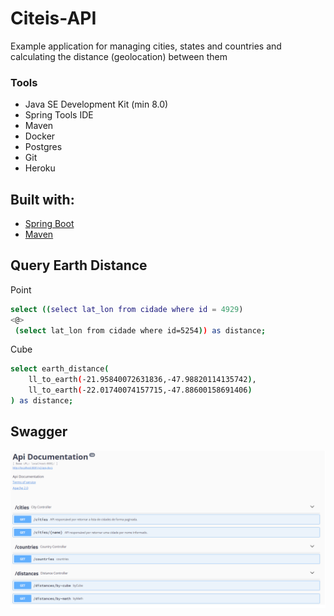 
# Citeis-API

Example application for managing cities, states and countries and calculating the distance (geolocation) between them

### Tools

- Java SE Development Kit (min 8.0)
- Spring Tools IDE
- Maven
- Docker
- Postgres
- Git
- Heroku

## Built with:

- [Spring Boot](https://spring.io/projects/spring-boot)
- [Maven](https://maven.apache.org/)

## Query Earth Distance

Point 

```sh
select ((select lat_lon from cidade where id = 4929) 
<@>
 (select lat_lon from cidade where id=5254)) as distance;
```

Cube

```sh
select earth_distance(
    ll_to_earth(-21.95840072631836,-47.98820114135742), 
    ll_to_earth(-22.01740074157715,-47.88600158691406)
) as distance;
```

## Swagger

<img src="img/swagger.png">
